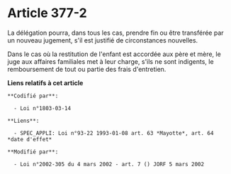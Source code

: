 # Article 377-2

La délégation pourra, dans tous les cas, prendre fin ou être transférée par un nouveau jugement, s'il est justifié de
circonstances nouvelles.

Dans le cas où la restitution de l'enfant est accordée aux père et mère, le juge aux affaires familiales met à leur charge,
s'ils ne sont indigents, le remboursement de tout ou partie des frais d'entretien.

**Liens relatifs à cet article**

	**Codifié par**:

	  - Loi n°1803-03-14

	**Liens**:

	  - SPEC_APPLI: Loi n°93-22 1993-01-08 art. 63 *Mayotte*, art. 64 *date d'effet*

	**Modifié par**:

	  - Loi n°2002-305 du 4 mars 2002 - art. 7 () JORF 5 mars 2002
